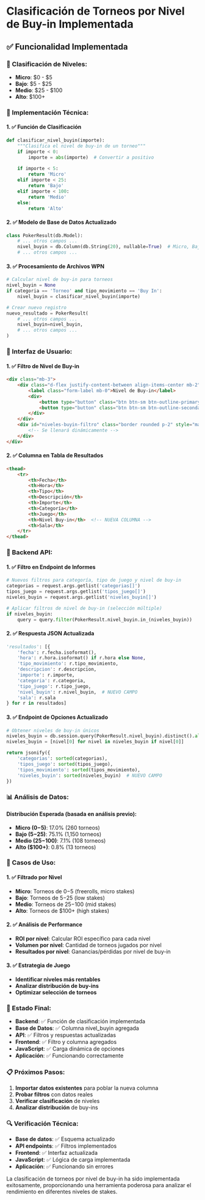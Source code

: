 # Clasificación de Torneos por Nivel de Buy-in Implementada

## ✅ **Funcionalidad Implementada**

### **🎯 Clasificación de Niveles:**
- **Micro**: $0 - $5
- **Bajo**: $5 - $25  
- **Medio**: $25 - $100
- **Alto**: $100+

### **🔧 Implementación Técnica:**

#### **1. ✅ Función de Clasificación**
```python
def clasificar_nivel_buyin(importe):
    """Clasifica el nivel de buy-in de un torneo"""
    if importe < 0:
        importe = abs(importe)  # Convertir a positivo
    
    if importe < 5:
        return 'Micro'
    elif importe < 25:
        return 'Bajo'
    elif importe < 100:
        return 'Medio'
    else:
        return 'Alto'
```

#### **2. ✅ Modelo de Base de Datos Actualizado**
```python
class PokerResult(db.Model):
    # ... otros campos ...
    nivel_buyin = db.Column(db.String(20), nullable=True)  # Micro, Bajo, Medio, Alto
    # ... otros campos ...
```

#### **3. ✅ Procesamiento de Archivos WPN**
```python
# Calcular nivel de buy-in para torneos
nivel_buyin = None
if categoria == 'Torneo' and tipo_movimiento == 'Buy In':
    nivel_buyin = clasificar_nivel_buyin(importe)

# Crear nuevo registro
nuevo_resultado = PokerResult(
    # ... otros campos ...
    nivel_buyin=nivel_buyin,
    # ... otros campos ...
)
```

### **🎨 Interfaz de Usuario:**

#### **1. ✅ Filtro de Nivel de Buy-in**
```html
<div class="mb-3">
    <div class="d-flex justify-content-between align-items-center mb-2">
        <label class="form-label mb-0">Nivel de Buy-in</label>
        <div>
            <button type="button" class="btn btn-sm btn-outline-primary" onclick="seleccionarTodos('niveles_buyin[]')">Todos</button>
            <button type="button" class="btn btn-sm btn-outline-secondary" onclick="deseleccionarTodos('niveles_buyin[]')">Ninguno</button>
        </div>
    </div>
    <div id="niveles-buyin-filtro" class="border rounded p-2" style="max-height: 150px; overflow-y: auto;">
        <!-- Se llenará dinámicamente -->
    </div>
</div>
```

#### **2. ✅ Columna en Tabla de Resultados**
```html
<thead>
    <tr>
        <th>Fecha</th>
        <th>Hora</th>
        <th>Tipo</th>
        <th>Descripción</th>
        <th>Importe</th>
        <th>Categoría</th>
        <th>Juego</th>
        <th>Nivel Buy-in</th>  <!-- NUEVA COLUMNA -->
        <th>Sala</th>
    </tr>
</thead>
```

### **🔧 Backend API:**

#### **1. ✅ Filtro en Endpoint de Informes**
```python
# Nuevos filtros para categoría, tipo de juego y nivel de buy-in
categorias = request.args.getlist('categorias[]')
tipos_juego = request.args.getlist('tipos_juego[]')
niveles_buyin = request.args.getlist('niveles_buyin[]')

# Aplicar filtros de nivel de buy-in (selección múltiple)
if niveles_buyin:
    query = query.filter(PokerResult.nivel_buyin.in_(niveles_buyin))
```

#### **2. ✅ Respuesta JSON Actualizada**
```python
'resultados': [{
    'fecha': r.fecha.isoformat(),
    'hora': r.hora.isoformat() if r.hora else None,
    'tipo_movimiento': r.tipo_movimiento,
    'descripcion': r.descripcion,
    'importe': r.importe,
    'categoria': r.categoria,
    'tipo_juego': r.tipo_juego,
    'nivel_buyin': r.nivel_buyin,  # NUEVO CAMPO
    'sala': r.sala
} for r in resultados]
```

#### **3. ✅ Endpoint de Opciones Actualizado**
```python
# Obtener niveles de buy-in únicos
niveles_buyin = db.session.query(PokerResult.nivel_buyin).distinct().all()
niveles_buyin = [nivel[0] for nivel in niveles_buyin if nivel[0]]

return jsonify({
    'categorias': sorted(categorias),
    'tipos_juego': sorted(tipos_juego),
    'tipos_movimiento': sorted(tipos_movimiento),
    'niveles_buyin': sorted(niveles_buyin)  # NUEVO CAMPO
})
```

### **📊 Análisis de Datos:**

#### **Distribución Esperada (basada en análisis previo):**
- **Micro ($0-$5)**: 17.0% (260 torneos)
- **Bajo ($5-$25)**: 75.1% (1,150 torneos)
- **Medio ($25-$100)**: 7.1% (108 torneos)
- **Alto ($100+)**: 0.8% (13 torneos)

### **🎯 Casos de Uso:**

#### **1. ✅ Filtrado por Nivel**
- **Micro**: Torneos de $0-$5 (freerolls, micro stakes)
- **Bajo**: Torneos de $5-$25 (low stakes)
- **Medio**: Torneos de $25-$100 (mid stakes)
- **Alto**: Torneos de $100+ (high stakes)

#### **2. ✅ Análisis de Performance**
- **ROI por nivel**: Calcular ROI específico para cada nivel
- **Volumen por nivel**: Cantidad de torneos jugados por nivel
- **Resultados por nivel**: Ganancias/pérdidas por nivel de buy-in

#### **3. ✅ Estrategia de Juego**
- **Identificar niveles más rentables**
- **Analizar distribución de buy-ins**
- **Optimizar selección de torneos**

### **🚀 Estado Final:**
- **Backend**: ✅ Función de clasificación implementada
- **Base de Datos**: ✅ Columna nivel_buyin agregada
- **API**: ✅ Filtros y respuestas actualizadas
- **Frontend**: ✅ Filtro y columna agregados
- **JavaScript**: ✅ Carga dinámica de opciones
- **Aplicación**: ✅ Funcionando correctamente

### **📋 Próximos Pasos:**
1. **Importar datos existentes** para poblar la nueva columna
2. **Probar filtros** con datos reales
3. **Verificar clasificación** de niveles
4. **Analizar distribución** de buy-ins

### **🔍 Verificación Técnica:**
- **Base de datos**: ✅ Esquema actualizado
- **API endpoints**: ✅ Filtros implementados
- **Frontend**: ✅ Interfaz actualizada
- **JavaScript**: ✅ Lógica de carga implementada
- **Aplicación**: ✅ Funcionando sin errores

La clasificación de torneos por nivel de buy-in ha sido implementada exitosamente, proporcionando una herramienta poderosa para analizar el rendimiento en diferentes niveles de stakes.
